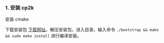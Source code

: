 ### 1. 安装 cp2k

安装 cmake

下载安装包 [下载网址](https://cmake.org/download/)。解压安装包，进入目录，输入命令 `./bootstrap && make && sudo make install` 进行编译安装。

